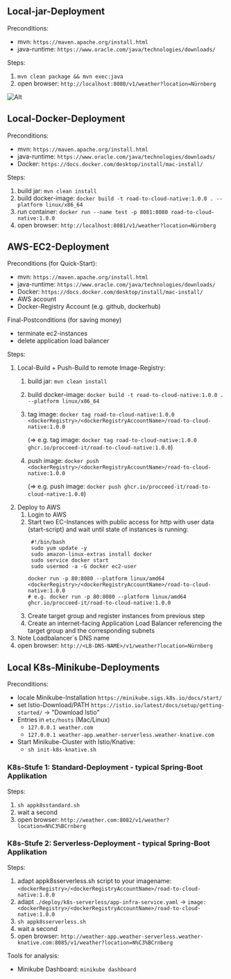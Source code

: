 ## Local-jar-Deployment
Preconditions:
- mvn: ```https://maven.apache.org/install.html```
- java-runtime: ```https://www.oracle.com/java/technologies/downloads/```

Steps:
1. ```mvn clean package && mvn exec:java```
2. open browser: ```http://localhost:8080/v1/weather?location=Nürnberg```

![Alt](documentation.local-jar.drawio.svg)

## Local-Docker-Deployment
Preconditions:
- mvn: ```https://maven.apache.org/install.html```
- java-runtime: ```https://www.oracle.com/java/technologies/downloads/```
- Docker: ```https://docs.docker.com/desktop/install/mac-install/```

Steps:
1. build jar: ```mvn clean install```
2. build docker-image: ```docker build -t road-to-cloud-native:1.0.0 . --platform linux/x86_64 ```
3. run container: ```docker run --name test -p 8081:8080 road-to-cloud-native:1.0.0```
4. open browser: ```http://localhost:8081/v1/weather?location=Nürnberg```

## AWS-EC2-Deployment
Preconditions (for Quick-Start):
- mvn: ```https://maven.apache.org/install.html```
- java-runtime: ```https://www.oracle.com/java/technologies/downloads/```
- Docker: ```https://docs.docker.com/desktop/install/mac-install/```
- AWS account
- Docker-Registry Account (e.g. github, dockerhub)

Final-Postconditions (for saving money)
- terminate ec2-instances
- delete application load balancer

Steps:
1. Local-Build + Push-Build to remote Image-Registry:
    1. build jar: ```mvn clean install```
    2. build docker-image: ```docker build -t road-to-cloud-native:1.0.0 . --platform linux/x86_64 ```
    3. tag image: ```docker tag road-to-cloud-native:1.0.0 <dockerRegistry>/<dockerRegistryAccountName>/road-to-cloud-native:1.0.0```

       (=> e.g. tag image: ```docker tag road-to-cloud-native:1.0.0 ghcr.io/procceed-it/road-to-cloud-native:1.0.0```)
    4. push image: ```docker push <dockerRegistry>/<dockerRegistryAccountName>/road-to-cloud-native:1.0.0```

       (=> e.g. push image: ```docker push ghcr.io/procceed-it/road-to-cloud-native:1.0.0```)
2. Deploy to AWS
   1. Login to AWS
   2. Start two EC-Instances with public access for http with user data (start-script) and wait until state of instances is running:
      ```
       #!/bin/bash
       sudo yum update -y
       sudo amazon-linux-extras install docker
       sudo service docker start
       sudo usermod -a -G docker ec2-user
    
      docker run -p 80:8080 --platform linux/amd64 <dockerRegistry>/<dockerRegistryAccountName>/road-to-cloud-native:1.0.0
      # e.g. docker run -p 80:8080 --platform linux/amd64 ghcr.io/procceed-it/road-to-cloud-native:1.0.0
      ```
   3. Create target group and register instances from previous step
   4. Create an internet-facing Application Load Balancer referencing the target group and the corresponding subnets
3. Note Loadbalancer´s DNS name
4. open browser: ```http://<LB-DNS-NAME>/v1/weather?location=Nürnberg```

## Local K8s-Minikube-Deployments
Preconditions:
- locale Minikube-Installation ```https://minikube.sigs.k8s.io/docs/start/```
- set Istio-Download/PATH ```https://istio.io/latest/docs/setup/getting-started/``` -> "Download Istio"
- Entries in ```etc/hosts``` (Mac/Linux)
  - ```127.0.0.1 weather.com``` 
  - ```127.0.0.1 weather-app.weather-serverless.weather-knative.com```
- Start Minikube-Cluster with Istio/Knative:
  - ```sh init-k8s-knative.sh```

### K8s-Stufe 1: Standard-Deployment - typical Spring-Boot Applikation
Steps:
1. ```sh appk8sstandard.sh```
2. wait a second
3. open browser: ```http://weather.com:8082/v1/weather?location=N%C3%BCrnberg```

### K8s-Stufe 2: Serverless-Deployment - typical Spring-Boot Applikation
Steps:
1. adapt appk8sserverless.sh script to your imagename: ```<dockerRegistry>/<dockerRegistryAccountName>/road-to-cloud-native:1.0.0```
2. adapt ```./deploy/k8s-serverless/app-infra-service.yaml``` ->  ```image: <dockerRegistry>/<dockerRegistryAccountName>/road-to-cloud-native:1.0.0```
3. ```sh appk8sserverless.sh```
4. wait a second
5. open browser: ```http://weather-app.weather-serverless.weather-knative.com:8085/v1/weather?location=N%C3%BCrnberg```

Tools for analysis:
- Minikube Dashboard: ```minikube dashboard```



